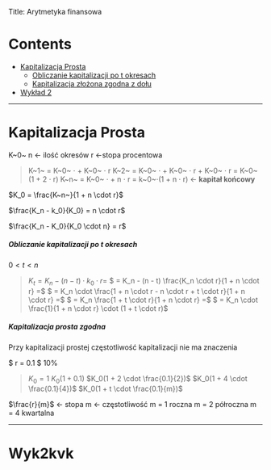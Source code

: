 Title: Arytmetyka finansowa

# Contents
- [Kapitalizacja Prosta](#Kapitalizacja-Prosta)
	- [Obliczanie kapitalizacji po t okresach](#obliczanie-kapitalizacji-po-t-okresach)
	- [Kapitalizacja złożona zgodna z dołu](#kapitalizacja-prosta-zgodna-z-dołu)
- [Wykład 2](#Wyk2)

---

# Kapitalizacja Prosta
K~0~
n <- ilość okresów
r <-stopa procentowa

>K~1~ = K~0~ $\cdot$ + K~0~ $\cdot$ r
K~2~ = K~0~ $\cdot$ + K~0~ $\cdot$ r + K~0~ $\cdot$ r = K~0~ (1 + 2 $\cdot$ r)
K~n~ = K~0~ $\cdot$ + n $\cdot$ r = k~0~$\cdot$(1 + n $\cdot$ r) <- **kapitał końcowy**

$K_0 = \frac{K~n~}{1 + n \cdot r}$

$\frac{K_n - k_0}{K_0} = n \cdot r$

$\frac{K_n - K_0}{K_0 \cdot n} = r$


##### Obliczanie kapitalizacji po t okresach

$0 < t < n$

>$K_t = K_n - (n - t) \cdot k_0 \cdot r =$
$	 = K_n - (n - t) \frac{K_n \cdot r}{1 + n \cdot r} =$
$	 = K_n \cdot \frac{1 + n \cdot r - n \cdot r + t \cdot r}{1 + n \cdot r} =$
$	 = K_n \frac{1 + t \cdot r}{1 + n \cdot r} =$
$	 = K_n \cdot \frac{1}{1 + n \cdot r} \cdot (1 + t \cdot r)$

##### Kapitalizacja prosta zgodna
Przy kapitalizacji prostej częstotliwość kapitalizacji nie ma znaczenia

$ r = 0.1 $ 10%

>$K_0 = 1$
$K_0(1 + 0.1)$
$K_0(1 + 2 \cdot \frac{0.1}{2})$
$K_0(1 + 4 \cdot \frac{0.1}{4})$
$K_0(1 + t \cdot \frac{0.1}{m})$

$\frac{r}{m}$ <- stopa
m <- częstotliwość
m = 1 roczna
m = 2 półroczna
m = 4 kwartalna

---
# Wyk2kvk